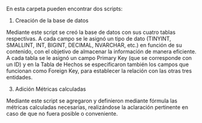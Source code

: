 En esta carpeta pueden encontrar dos scripts:

1. Creación de la base de datos

Mediante este script se creó la base de datos con sus cuatro tablas respectivas. A cada campo se le asignó un tipo de dato (TINYINT, SMALLINT, INT, BIGINT, DECIMAL, NVARCHAR, etc.) en función de su contenido, con el objetivo de almacenar la información de manera eficiente. A cada tabla se le asignó un campo Primary Key (que se corresponde con un ID) y en la Tabla de Hechos se especificaron también los campos que funcionan como Foreign Key, para establecer la relación con las otras tres entidades.

3. Adición Métricas calculadas

Mediante este script se agregaron y definieron mediante fórmula las métricas calculadas necesarias, realizándose la aclaración pertinente en caso de que no fuera posible o conveniente.
